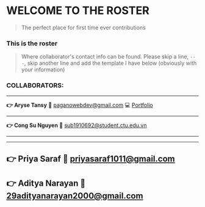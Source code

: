 # WELCOME TO THE ROSTER

> The perfect place for first time ever contributions

### This is the roster

> Where collaborator's contact info can be found. Please skip a line, `---`, skip another line and add the template I have below (obviously with your information)

### COLLABORATORS:

---

**:point_right: Aryse Tansy**
:e-mail: paganowebdev@gmail.com
:computer: [Portfolio](https://www.pagano.dev/)

---

**:point_right: Cong Su Nguyen**
:e-mail: sub1910692@student.ctu.edu.vn

---

---

**:point_right: Priya Saraf**
:e-mail: priyasaraf1011@gmail.com
---
**:point_right: Aditya Narayan**
:e-mail: 29adityanarayan2000@gmail.com
---